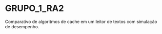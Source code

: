 # GRUPO_1_RA2
Comparativo de algoritmos de cache em um leitor de textos com simulação de desempenho.
